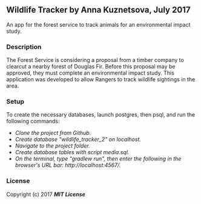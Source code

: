## Wildlife Tracker by Anna Kuznetsova, July 2017

An app for the forest service to track animals for an environmental impact study.

### Description

The Forest Service is considering a proposal from a timber company to clearcut a nearby forest of Douglas Fir. Before this proposal may be approved, they must complete an environmental impact study. This application was developed to allow Rangers to track wildlife sightings in the area.

### Setup

To create the necessary databases, launch postgres, then psql, and run the following commands:

* _Clone the project from Github._
* _Create database "wildlife_tracker_2" on localhost._
* _Navigate to the project folder._ 
* _Create database tables with script media.sql._
* _On the terminal, type "gradlew run", then enter the following in the browser's URL bar: http://localhost:4567/._




### License

Copyright (c) 2017 **_MIT License_**
